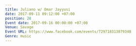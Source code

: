 ```yaml
---
title: Juliano w/ Omar Jayyusi
date: 2017-09-11 09:12:00 +07:00
position: 28
Event date: 2017-09-16 00:00:00 +07:00
Venue: Savage
Event URL: https://www.facebook.com/events/729718313879348
Genre: music
---
```


